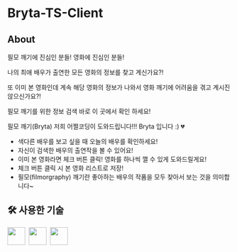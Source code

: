# Bryta-TS-Client

## About
필모 깨기에 진심인 분들! 영화에 진심인 분들!

나의 최애 배우가 출연한 모든 영화의 정보를 찾고 계신가요?!

또 이미 본 영화인데 계속 해당 영화의 정보가 나와서 영화 깨기에 어려움을 겪고 계시진 않으신가요?!

필모 깨기를 위한 정보 검색 바로 이 곳에서 확인 하세요!

필모 깨기(Bryta) 저희 어쩔코딩이 도와드립니다!!! Bryta 입니다 :) 💔

- 색다른 배우를 보고 싶을 때 오늘의 배우를 확인하세요!
- 자신이 검색한 배우의 출연작을 볼 수 있어요!
- 이미 본 영화라면 체크 버튼 클릭! 영화를 하나씩 깰 수 있게 도와드릴게요!
- 체크 버튼 클릭 시 본 영화 리스트로 저장!
- 필모(filmorgraphy) 깨기란 좋아하는 배우의 작품을 모두 찾아서 보는 것을 의미합니다~


## 🛠 사용한 기술

<img src="https://img.shields.io/badge/-ReactJs-61DAFB?logo=react&logoColor=white&style=flat" height=40>&nbsp;&nbsp;<img src="https://img.shields.io/badge/-Typescript-3074BF?logo=Typescript&logoColor=white&style=flat" height=40>&nbsp;&nbsp;<img src="https://img.shields.io/badge/-Next.js-000000?logo=Next.js&logoColor=white&style=flat" height=40>

